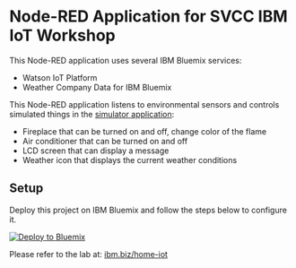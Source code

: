 # Node-RED Application for SVCC IBM IoT Workshop

This Node-RED application uses several IBM Bluemix services:
* Watson IoT Platform
* Weather Company Data for IBM Bluemix

This Node-RED application listens to environmental sensors and controls simulated things in the [simulator application](https://github.com/jeancarl/home-iot-simulator):
* Fireplace that can be turned on and off, change color of the flame
* Air conditioner that can be turned on and off
* LCD screen that can display a message
* Weather icon that displays the current weather conditions

## Setup
Deploy this project on IBM Bluemix and follow the steps below to configure it.

[![Deploy to Bluemix](https://bluemix.net/deploy/button.png)](https://bluemix.net/deploy?repository=https://github.com/jeancarl/home-iot-application.git)

Please refer to the lab at:
[ibm.biz/home-iot](http://ibm.biz/home-iot)
